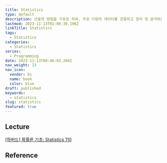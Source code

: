 ```yaml
---
title: Statistics
type: default
description: 산술적 방법을 기초로 하여, 주로 다량의 데이터를 관찰하고 정리 및 분석하는 방법을 연구하는 수학의 한 분야
lastmod: 2023-11-13T01:00:30.196Z
linkTitle: Statistics
tags:
  - Statistics
categories:
  - Statistics
series:
  - Programming
date: 2023-11-13T00:46:03.266Z
nav_weight: 13
nav_icon:
  vendor: bs
  name: book
  color: blue
draft: published
keywords:
  - statistics
slug: statistics
featured: true
---
```


## Lecture

[[하버드] 확률론 기초: Statistics 110](https://www.boostcourse.org/ai152)

## Reference
